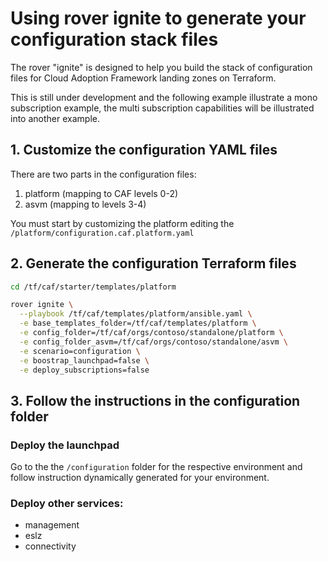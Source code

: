 # Using rover ignite to generate your configuration stack files

The rover "ignite" is designed to help you build the stack of configuration files for Cloud Adoption Framework landing zones on Terraform. 

This is still under development and the following example illustrate a mono subscription example, the multi subscription capabilities will be illustrated into another example.

## 1. Customize the configuration YAML files

There are two parts in the configuration files:
1. platform (mapping to CAF levels 0-2)
2. asvm (mapping to levels 3-4)

You must start by customizing the platform editing the ```/platform/configuration.caf.platform.yaml``` 


## 2. Generate the configuration Terraform files 

```bash
cd /tf/caf/starter/templates/platform

rover ignite \
  --playbook /tf/caf/templates/platform/ansible.yaml \
  -e base_templates_folder=/tf/caf/templates/platform \
  -e config_folder=/tf/caf/orgs/contoso/standalone/platform \
  -e config_folder_asvm=/tf/caf/orgs/contoso/standalone/asvm \
  -e scenario=configuration \
  -e boostrap_launchpad=false \
  -e deploy_subscriptions=false

```
## 3. Follow the instructions in the configuration folder


### Deploy the launchpad

Go to the the ```/configuration``` folder for the respective environment and follow instruction dynamically generated for your environment.


### Deploy other services:

- management
- eslz
- connectivity